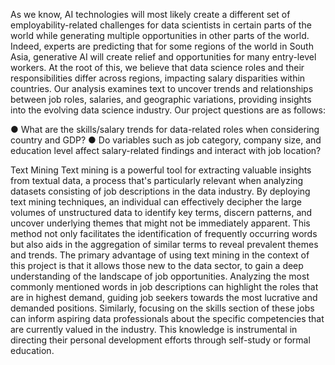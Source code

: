 
As we know, AI technologies will most likely create a different set of
employability-related challenges for data scientists in certain parts of the world while
generating multiple opportunities in other parts of the world. Indeed, experts are
predicting that for some regions of the world in South Asia, generative AI will create
relief and opportunities for many entry-level workers. At the root of this, we believe that
data science roles and their responsibilities differ across regions, impacting salary
disparities within countries. Our analysis examines text to uncover trends and
relationships between job roles, salaries, and geographic variations, providing insights
into the evolving data science industry.
Our project questions are as follows:


● What are the skills/salary trends for data-related roles when considering
country and GDP?
● Do variables such as job category, company size, and education level affect
salary-related findings and interact with job location?



Text Mining
Text mining is a powerful tool for extracting valuable insights from textual data, a
process that's particularly relevant when analyzing datasets consisting of job
descriptions in the data industry. By deploying text mining techniques, an individual can
effectively decipher the large volumes of unstructured data to identify key terms,
discern patterns, and uncover underlying themes that might not be immediately
apparent. This method not only facilitates the identification of frequently occurring
words but also aids in the aggregation of similar terms to reveal prevalent themes and
trends.
The primary advantage of using text mining in the context of this project is that it allows
those new to the data sector, to gain a deep understanding of the landscape of job
opportunities. Analyzing the most commonly mentioned words in job descriptions can
highlight the roles that are in highest demand, guiding job seekers towards the most
lucrative and demanded positions. Similarly, focusing on the skills section of these jobs
can inform aspiring data professionals about the specific competencies that are
currently valued in the industry. This knowledge is instrumental in directing their
personal development efforts through self-study or formal education.
